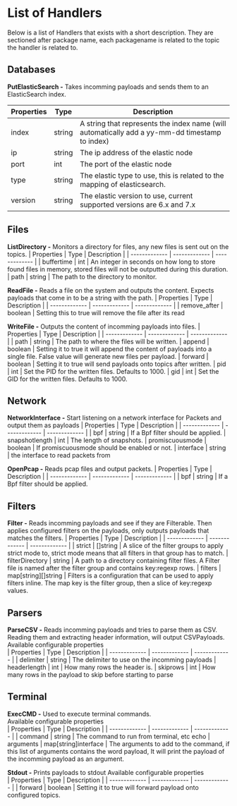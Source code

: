 # List of Handlers
Below is a list of Handlers that exists with a short description.
They are sectioned after package name, each packagename is related to the topic the handler is related to.

## Databases
**PutElasticSearch -** Takes incomming payloads and sends them to an ElasticSearch index.

| Properties  | Type | Description |
| ------------- | ------------- | ------------- |
| index  | string  | A string that represents the index name (will automatically add a yy-mm-dd timestamp to index)
| ip | string | The ip address of the elastic node
| port | int | The port of the elastic node
| type | string | The elastic type to use, this is related to the mapping of elasticsearch.
| version | string | The elastic version to use, current supported versions are 6.x and 7.x
## Files
**ListDirectory -** Monitors a directory for files, any new files is sent out on the topics.
| Properties  | Type | Description |
| ------------- | ------------- | ------------- |
| buffertime  | int  | An integer in seconds on how long to store found files in memory, stored files will not be outputted during this duration.
| path | string | The path to the directory to monitor.  

**ReadFile -** Reads a file on the system and outputs the content. Expects payloads that come in to be a string with the path.
| Properties  | Type | Description |
| ------------- | ------------- | ------------- |
| remove_after  | boolean  | Setting this to true will remove the file after its read  

**WriteFile -** Outputs the content of incomming payloads into files.
| Properties  | Type | Description |
| ------------- | ------------- | ------------- |
| path  | string  | The path to where the files will be written.
| append | boolean | Setting it to true it will append the content of payloads into a single file. False value will generate new files per payload.
| forward | boolean | Setting it to true will send payloads onto topics after written. 
| pid | int | Set the PID for the written files. Defaults to 1000.
| gid | int | Set the GID for the written files. Defaults to 1000.

## Network
**NetworkInterface -** Start listening on a network interface for Packets and output them as payloads
| Properties  | Type | Description |
| ------------- | ------------- | ------------- |
| bpf  | string  | If a Bpf filter should be applied.
| snapshotlength | int | The length of snapshots.
| promiscuousmode | boolean | If promiscuousmode should be enabled or not.
| interface | string | the interface to read packets from  

**OpenPcap -** Reads pcap files and output packets.
| Properties  | Type | Description |
| ------------- | ------------- | ------------- |
| bpf  | string  | If a Bpf filter should be applied.
## Filters
**Filter -** Reads incomming payloads and see if they are Filterable. Then applies configured filters on the payloads, only outputs payloads that matches the filters.
| Properties  | Type | Description |
| ------------- | ------------- | ------------- |
| strict  | []string  | A slice of the filter groups to apply strict mode to, strict mode means that all filters in that group has to match.
| filterDirectory | string | A path to a directory containing filter files. A Filter file is named after the filter group and contains key:regexp rows.
| filters | map[string][]string | Filters is a configuration that can be used to apply filters inline. The map key is the filter group, then a slice of key:regexp values.  
## Parsers
**ParseCSV -** Reads incomming payloads and tries to parse them as CSV. Reading them and extracting header information, will output CSVPayloads.
Available configurable properties  
| Properties  | Type | Description |
| ------------- | ------------- | ------------- |
| delimiter  | string  | The delimiter to use on the incomming payloads
| headerlength | int | How many rows the header is.
| skiprows | int | How many rows in the payload to skip before starting to parse
## Terminal

**ExecCMD -** Used to execute terminal commands.  
Available configurable properties  
| Properties  | Type | Description |
| ------------- | ------------- | ------------- |
| command  | string  | The command to run from terminal, etc echo
| arguments  | map[string]interface  | The arguments to add to the command, if this list of arguments contains the word payload, It will print the payload of the incomming payload as an argument.
   
**Stdout -** Prints payloads to stdout
Available configurable properties  
| Properties  | Type | Description |
| ------------- | ------------- | ------------- |
| forward  | boolean  | Setting it to true will forward payload onto configured topics.
